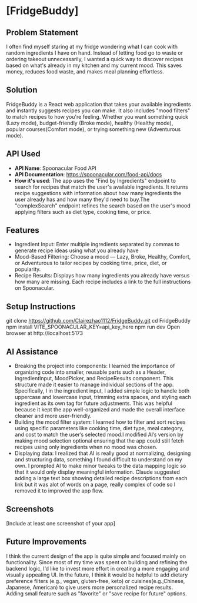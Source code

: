 # [FridgeBuddy]
## Problem Statement
I often find myself staring at my fridge wondering what I can cook with random ingredients I have on hand. Instead of letting food go to waste or ordering takeout unnecessarily, I wanted a quick way to discover recipes based on what's already in my kitchen and my current mood. This saves money, reduces food waste, and makes meal planning effortless.

## Solution
FridgeBuddy is a React web application that takes your available ingredients and instantly suggests recipes you can make. It also includes "mood filters" to match recipes to how you're feeling. Whether you want something quick (Lazy mode), budget-friendly (Broke mode), healthy (Healthy mode), popular courses(Comfort mode), or trying something new (Adventurous mode).

## API Used
- **API Name**: Spoonacular Food API
- **API Documentation**: https://spoonacular.com/food-api/docs
- **How it's used**: The app uses the "Find by Ingredients" endpoint to search for recipes that match the user's available ingredients. It returns recipe suggestions with information about how many ingredients the user already has and how many they'd need to buy.The "complexSearch" endpoint refines the search based on the user's mood applying filters such as diet type, cooking time, or price.

## Features
- Ingredient Input: Enter multiple ingredients separated by commas to generate recipe ideas using what you already have
- Mood-Based Filtering: Choose a mood — Lazy, Broke, Healthy, Comfort, or Adventurous to tailor recipes by cooking time, price, diet, or popularity.
- Recipe Results: Displays  how many ingredients you already have versus how many are missing. Each recipe includes a link to the full instructions on Spoonacular.
## Setup Instructions
git clone https://github.com/Clairezhao1112/FridgeBuddy.git
cd FridgeBuddy
npm install
VITE_SPOONACULAR_KEY=api_key_here
npm run dev
Open browser at http://localhost:5173
## AI Assistance
- Breaking the project into components:
I learned the importance of organizing code into smaller, reusable parts such as a Header, IngredientInput, MoodPicker, and RecipeResults component. This structure made it easier to manage individual sections of the app. Specifically, I in the ingredient input, I added simple logic to handle both uppercase and lowercase input, trimming extra spaces, and styling each ingredient as its own tag for future adjustments. This was helpful because it kept the app well-organized and made the overall interface cleaner and more user-friendly.
- Building the mood filter system:
I learned how to filter and sort recipes using specific parameters like cooking time, diet type, meal category, and cost to match the user’s selected mood.I modified AI’s version by making mood selection optional ensuring that the app could still fetch recipes using only ingredients when no mood was chosen.
- Displaying data:
I realized that AI is really good at normalizing, designing and structuring data, something I found difficult to understand on my own. I prompted AI to make minor tweaks to the data mapping logic so that it would only display meaningful information. Claude suggested adding a large text box showing detailed recipe descriptions from each link but it was alot of words on a page, really complex of code so I removed it to improved the app flow. 
## Screenshots
[Include at least one screenshot of your app]
## Future Improvements
I think the current design of the app is quite simple and focused mainly on functionality. Since most of my time was spent on building and refining the backend logic, I’d like to invest more effort in creating a more engaging and visually appealing UI. In the future, I think it would be helpful to add dietary preference filters (e.g., vegan, gluten-free, keto) or cuisines(e.g.,Chinese, Japanese, American) to give users more personalized recipe results. Adding small feature such as "favorite" or "save recipe for future" options. 